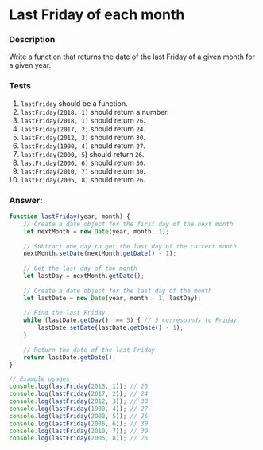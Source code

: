 # Last Friday of each month

### Description

Write a function that returns the date of the last Friday of a given month for a given year.

### Tests

1. `lastFriday` should be a function.
2. `lastFriday(2018, 1)` should return a number.
3. `lastFriday(2018, 1)` should return `26`.
4. `lastFriday(2017, 2)` should return `24`.
5. `lastFriday(2012, 3)` should return `30`.
6. `lastFriday(1900, 4)` should return `27`.
7. `lastFriday(2000, 5`) should return `26`.
8. `lastFriday(2006, 6)` should return `30`.
9. `lastFriday(2010, 7)` should return `30`.
10. `lastFriday(2005, 8)` should return `26`.

### Answer:

```javascript
function lastFriday(year, month) {
    // Create a date object for the first day of the next month
    let nextMonth = new Date(year, month, 1);
    
    // Subtract one day to get the last day of the current month
    nextMonth.setDate(nextMonth.getDate() - 1);
    
    // Get the last day of the month
    let lastDay = nextMonth.getDate();
    
    // Create a date object for the last day of the month
    let lastDate = new Date(year, month - 1, lastDay);
    
    // Find the last Friday
    while (lastDate.getDay() !== 5) { // 5 corresponds to Friday
        lastDate.setDate(lastDate.getDate() - 1);
    }
    
    // Return the date of the last Friday
    return lastDate.getDate();
}

// Example usages
console.log(lastFriday(2018, 1)); // 26
console.log(lastFriday(2017, 2)); // 24
console.log(lastFriday(2012, 3)); // 30
console.log(lastFriday(1900, 4)); // 27
console.log(lastFriday(2000, 5)); // 26
console.log(lastFriday(2006, 6)); // 30
console.log(lastFriday(2010, 7)); // 30
console.log(lastFriday(2005, 8)); // 26
```